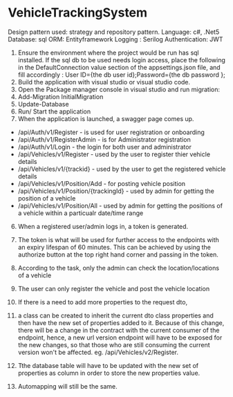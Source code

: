 # VehicleTrackingSystem 

 Design pattern used: strategy and repository pattern.
 Language: c#, .Net5
 Database: sql
 ORM: Entityframework
 Logging : Serilog
 Authentication: JWT
1. Ensure the environment where the project would be run has sql installed. 
   If the sql db to be used needs login access, place the following in the DefaultConnection value section of the appsettings.json file, 
   and fill accordingly : User ID={the db user id};Password={the db password };
2. Build the application with visual studio or visual studio code.
3. Open the Package manager console in visual studio and run migration:
  1. Add-Migration InitialMigration
  2. Update-Database
4.  Run/ Start the application
5. When the application is launched, a swagger page comes up.
- /api/Auth/v1/Register - is used for user registration or onboarding
- /api/Auth/v1/RegisterAdmin - is for Administrator registration
- /api/Auth/v1/Login - the login for both user and administrator
- /api/Vehicles/v1/Register - used by the user to register thier vehicle details
- /api/Vehicles/v1/{trackid} - used by the user to get the registered vehicle details
- /api/Vehicles/v1/Position/Add - for posting vehicle position
- /api/Vehicles/v1/Position/{trackingId} - used by admin for getting the position of a vehicle
- /api/Vehicles/v1/Position/All - used by admin for getting the positions of a vehicle within a particualr date/time range

6. When a registered user/admin logs in, a token is generated.
7. The token is what will be used for further access to the endpoints with an expiry lifespan of 60 minutes. This can be achieved by 
  using the authorize button at the top right hand corner and passing in the token.
  
8. According to the task, only the admin can check the location/locations of a vehicle
9. The user can only register the vehicle and post the vehicle location 

10. If there is a need to add more properties to the request dto, 
  1. a class can be created to inherit the current dto class properties and then have the new set of properties added to it.
    Because of this change, there will be a change in the contract with the current consumer of the endpoint, 
    hence, a new url version endpoint will have to be exposed for the new changes,
    so that those who are still consuming the current version won't be affected. eg. /api/Vehicles/v2/Register.
  2. Tthe database table will have to be updated with the new set of properties as column in order to store the new properties value.
  3. Automapping will still be the same. 
  
  
